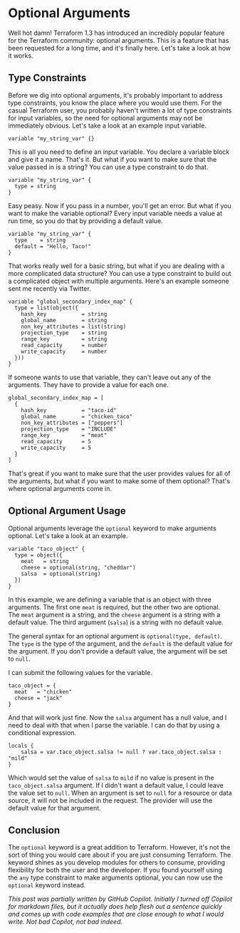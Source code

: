 # Optional Arguments

Well hot damn! Terraform 1.3 has introduced an incredibly popular feature for the Terraform community: optional arguments. This is a feature that has been requested for a long time, and it's finally here. Let's take a look at how it works.

## Type Constraints

Before we dig into optional arguments, it's probably important to address type constraints, you know the place where you would use them. For the casual Terraform user, you probably haven't written a lot of type constraints for input variables, so the need for optional arguments may not be immediately obvious. Let's take a look at an example input variable.

```hcl
variable "my_string_var" {}
```

This is all you need to define an input variable. You declare a variable block and give it a name. That's it. But what if you want to make sure that the value passed in is a string? You can use a type constraint to do that.

```hcl
variable "my_string_var" {
  type = string
}
```

Easy peasy. Now if you pass in a number, you'll get an error. But what if you want to make the variable optional? Every input variable needs a value at run time, so you do that by providing a default value.

```hcl
variable "my_string_var" {
  type    = string
  default = "Hello, Taco!"
}
```

That works really well for a basic string, but what if you are dealing with a more complicated data structure? You can use a type constraint to build out a complicated object with multiple arguments. Here's an example someone sent me recently via Twitter.

```hcl
variable "global_secondary_index_map" {
  type = list(object({
    hash_key           = string
    global_name        = string
    non_key_attributes = list(string)
    projection_type    = string
    range_key          = string
    read_capacity      = number
    write_capacity     = number
  }))
}
```

If someone wants to use that variable, they can't leave out any of the arguments. They have to provide a value for each one.

```hcl
global_secondary_index_map = [
  {
    hash_key           = "taco-id"
    global_name        = "chicken_taco"
    non_key_attributes = ["peppers"]
    projection_type    = "INCLUDE"
    range_key          = "meat"
    read_capacity      = 5
    write_capacity     = 5
  }
]
```

That's great if you want to make sure that the user provides values for all of the arguments, but what if you want to make some of them optional? That's where optional arguments come in.

## Optional Argument Usage

Optional arguments leverage the `optional` keyword to make arguments optional. Let's take a look at an example.

```hcl
variable "taco_object" {
  type = object({
    meat   = string
    cheese = optional(string, "cheddar")
    salsa  = optional(string)
  })
}
```

In this example, we are defining a variable that is an object with three arguments. The first one `meat` is required, but the other two are optional. The `meat` argument is a string, and the `cheese` argument is a string with a default value. The third argument (`salsa`) is a string with no default value.

The general syntax for an optional argument is `optional(type, default)`. The `type` is the type of the argument, and the `default` is the default value for the argument. If you don't provide a default value, the argument will be set to `null`.

I can submit the following values for the variable.

```hcl
taco_object = {
  meat   = "chicken"
  cheese = "jack"
}
```

And that will work just fine. Now the `salsa` argument has a null value, and I need to deal with that when I parse the variable. I can do that by using a conditional expression.

```hcl
locals {
    salsa = var.taco_object.salsa != null ? var.taco_object.salsa : "mild"
}
```

Which would set the value of `salsa` to `mild` if no value is present in the `taco_object.salsa` argument. If I didn't want a default value, I could leave the value set to `null`. When an argument is set to `null` for a resource or data source, it will not be included in the request. The provider will use the default value for that argument.

## Conclusion

The `optional` keyword is a great addition to Terraform. However, it's not the sort of thing you would care about if you are just consuming Terraform. The keyword shines as you develop modules for others to consume, providing flexibility for both the user and the developer. If you found yourself using the `any` type constraint to make arguments optional, you can now use the `optional` keyword instead.

*This post was partially written by GitHub Copilot. Initially I turned off Copilot for markdown files, but it actually does help flesh out a sentence quickly and comes up with code examples that are close enough to what I would write. Not bad Copilot, not bad indeed.*
